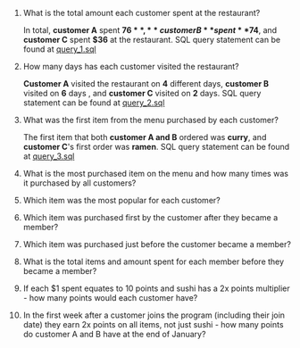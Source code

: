 1. What is the total amount each customer spent at the restaurant?

    In total, **customer A** spent **$76**, **customer B** spent **$74**, and **customer C** spent **$36** at the restaurant. SQL query statement can be found at [query_1.sql](query_1.sql)

2. How many days has each customer visited the restaurant?

    **Customer A** visited the restaurant on **4** different days, **customer B** visited on **6** days , and **customer C** visited on **2** days. SQL query statement can be found at [query_2.sql](query_2.sql)
3. What was the first item from the menu purchased by each customer?

    The first item that both **customer A and B** ordered was **curry**, and **customer C**'s first order was **ramen**. SQL query statement can be found at [query_3.sql](query_3.sql)
4. What is the most purchased item on the menu and how many times was it purchased by all customers?
5. Which item was the most popular for each customer?
6. Which item was purchased first by the customer after they became a member?
7. Which item was purchased just before the customer became a member?
8. What is the total items and amount spent for each member before they became a member?
9. If each $1 spent equates to 10 points and sushi has a 2x points multiplier - how many points would each customer have?
10. In the first week after a customer joins the program (including their join date) they earn 2x points on all items, not just sushi - how many points do customer A and B have at the end of January?